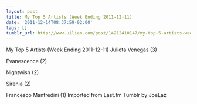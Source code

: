 ```yaml
---
layout: post
title: My Top 5 Artists (Week Ending 2011-12-11)
date: '2011-12-14T08:37:59-02:00'
tags: []
tumblr_url: http://www.uilian.com/post/14212410147/my-top-5-artists-week-ending-2011-12-11
---
```

My Top 5 Artists (Week Ending 2011-12-11)
Julieta Venegas (3) 

Evanescence (2) 

Nightwish (2) 

Sirenia (2) 

Francesco Manfredini (1) 
Imported from Last.fm Tumblr by JoeLaz
